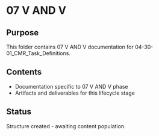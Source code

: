 # 07 V AND V

## Purpose
This folder contains 07 V AND V documentation for 04-30-01_CMR_Task_Definitions.

## Contents
- Documentation specific to 07 V AND V phase
- Artifacts and deliverables for this lifecycle stage

## Status
Structure created - awaiting content population.
